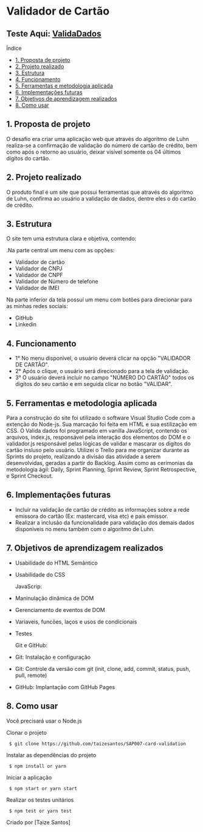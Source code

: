 # Validador de Cartão

## Teste Aqui: [ValidaDados](https://taizesantos.github.io/SAP007-card-validation/)

Índice

- [1. Proposta de projeto](#1-Proposta-de-projeto)
- [2. Projeto realizado](#2-Projeto-realizado)
- [3. Estrutura](#3-Estrutura)
- [4. Funcionamento](#4-Funcionamento)
- [5. Ferramentas e metodologia aplicada](#5-Ferramentas-e-metodologia-aplicada)
- [6. Implementações futuras](#6-Implementações-futuras)
- [7. Objetivos de aprendizagem realizados](#7-Objetivos-de-aprendizagem-realizados)
- [8. Como usar](#8-Como-usar)

## 1. Proposta de projeto
O desafio era criar uma aplicação web que através do algoritmo de Luhn realiza-se a confirmação de validação do número de cartão de crédito, bem como após o retorno ao usuário, deixar visível somente os 04 últimos dígitos do cartão. 

## 2. Projeto realizado
O produto final é um site que possui ferramentas que através do algoritmo de Luhn, confirma ao usuário a validação de dados, dentre eles o do cartão de crédito.

## 3. Estrutura
O site tem uma estrutura clara e objetiva, contendo:

.Na parte central um menu com as opções:

- Validador de cartão
- Validador de CNPJ 
- Validador de CNPF
- Validador de Número de telefone
- Validador de IMEI

Na parte inferior da tela possuí um menu com botões para direcionar para as minhas redes sociais:

- GitHub
- Linkedin

## 4. Funcionamento
- 1° No menu disponível, o usuário deverá clicar na opção "VALIDADOR DE CARTÃO". 
- 2° Após o clique, o usuário será direcionado para a tela de validação.
- 3° O usuário deverá incluir no campo "NÚMERO DO CARTÃO" todos os digítos do seu cartão e em seguida clicar no botão "VALIDAR".

## 5. Ferramentas e metodologia aplicada
Para a construção do site foi utilizado o software Visual Studio Code com a extenção do Node-js. Sua marcação foi feita em HTML e sua estilização em CSS. O Valida dados foi programado em vanilla JavaScript, contendo os arquivos, index.js, responsável pela interação dos elementos do DOM e o validador.js responsável pelas lógicas de validar e mascarar os digítos do cartão insluso pelo usuário.
Utilizei o Trello para me organizar durante as Sprints do projeto, realizando a divisão das atividade a serem desenvolvidas, geradas a partir do Backlog.
Assim como as cerimonias da metodologia ágil: Daily, Sprint Planning, Sprint Review, Sprint Retrospective, e Sprint Checkout.

## 6. Implementações futuras
- Incluir na validação de cartão de crédito as informações sobre a rede emissora do cartão (Ex: mastercard, visa etc) e país emissor. 
- Realizar a inclusão da funcionalidade para validação dos demais dados disponiveis no menu também com o algoritmo de Luhn.

## 7. Objetivos de aprendizagem realizados
- Usabilidade do HTML Semântico
- Usabilidade do CSS

  JavaScrip:

- Maninulação dinâmica de DOM
- Gerenciamento de eventos de DOM
- Variaveis, funcões, laços e usos de condicionais
- Testes

   Git e GitHub:

 - Git: Instalação e configuração
 - Git: Controle da versão com git (init, clone, add, commit, status, push, pull, remote)
 - GitHub: Implantação com GitHub Pages

 ## 8. Como usar
Você precisará usar o Node.js

Clonar o projeto

` $ git clone https://github.com/taizesantos/SAP007-card-validation`

Instalar as dependências do projeto

` $ npm install or yarn`

Iniciar a aplicação

` $ npm start or yarn start`

Realizar os testes unitários

` $ npm test or yarn test`


Criado por [Taize Santos]